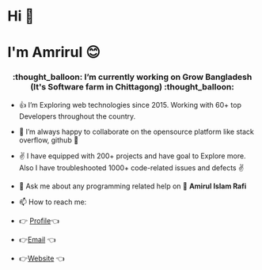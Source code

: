 # Hi 👋
# I'm Amrirul :blush:


  <h3 align="center"> :thought_balloon: I’m currently working on Grow Bangladesh (It's Software farm in Chittagong) :thought_balloon:</h3>

- :+1: I’m Exploring web technologies since 2015. Working with 60+ top Developers throughout the country.
- 👯 I’m always happy to collaborate on the opensource platform like stack overflow, github 👯
- :v: I have equipped with 200+ projects and have goal to Explore more. Also I have troubleshooted 1000+ code-related issues and defects :v:


- 💬 Ask me about any programming related help on 💬
**Amirul Islam Rafi**


- 📫 How to reach me: 
- :point_right: [Profile](https://github.com/AmirulIslamRafi "Amirul"):point_left:
- :point_right:[Email](mailto:rafikhan97ctg@gmail.com?subject=Hi% "Hi!") :point_left:
- :point_right:[Website](https://wallofamirul.blogspot.com "Welcome") :point_left:


